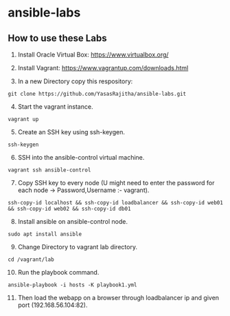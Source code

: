 # ansible-labs

## How to use these Labs
1. Install Oracle Virtual Box:  https://www.virtualbox.org/

2. Install Vagrant: https://www.vagrantup.com/downloads.html

3. In a new Directory copy this respository:
``` shell
git clone https://github.com/YasasRajitha/ansible-labs.git
```

4. Start the vagrant instance.
``` shell
vagrant up
```

5. Create an SSH key using ssh-keygen.
``` shell
ssh-keygen
```

6. SSH into the ansible-control virtual machine.
``` shell
vagrant ssh ansible-control
```

7. Copy SSH key to every node (U might need to enter the password for each node ->  Password,Username :- vagrant).
``` shell
ssh-copy-id localhost && ssh-copy-id loadbalancer && ssh-copy-id web01 && ssh-copy-id web02 && ssh-copy-id db01
```

8. Install ansible on ansible-control node.
``` shell
sudo apt install ansible
```

9. Change Directory to vagrant lab directory.
``` shell
cd /vagrant/lab
```

10. Run the playbook command.
``` shell
ansible-playbook -i hosts -K playbook1.yml
```

11. Then load the webapp on a browser through loadbalancer ip and given port (192.168.56.104:82).
